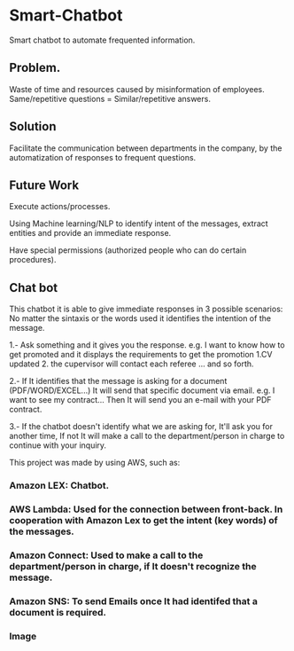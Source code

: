 # Smart-Chatbot
Smart chatbot to automate frequented information.


## Problem.
Waste of time and resources caused by misinformation of employees.
Same/repetitive questions = Similar/repetitive answers.

## Solution

Facilitate the communication  between departments in the company, by the automatization of responses to frequent questions. 

## Future Work
Execute actions/processes.

Using Machine learning/NLP to identify intent of the messages, extract entities and provide an immediate response.

Have special permissions (authorized people who can do certain procedures).

## Chat bot
This chatbot it is able to give immediate responses in 3 possible scenarios:
No matter the sintaxis or the words used it identifies the intention of the message.

1.- Ask something and it gives you the response. e.g. I want to know how to get promoted and it displays the requirements to get the promotion
    1.CV updated 2. the cupervisor will contact each referee ... and so forth.
    
2.- If It identifies that the message is asking for a document (PDF/WORD/EXCEL...) It will send that specific document via email.
    e.g. I want to see my contract... Then It will send you an e-mail with your PDF contract.
    
3.- If the chatbot doesn't identify what we are asking for, It'll ask you for another time, If not It will make a call to the 
     department/person in charge to continue with your inquiry.

This project was made by using AWS, such as:
### Amazon LEX: Chatbot.
### AWS Lambda: Used for the connection between front-back. In cooperation with Amazon Lex to get the intent (key words) of the messages.
### Amazon Connect: Used to make a call to the department/person in charge, if It doesn't recognize the message.
### Amazon SNS: To send Emails once It had identifed that a document is required. 

### Image


